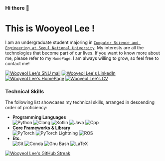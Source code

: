 ### Hi there 👋

# This is Wooyeol Lee !
I am an undergraduate student majoring in [`Computer Science and Engineering at Seoul National University`](https://cse.snu.ac.kr/en). My interests are all the technologies that become part of our lives. If you want to know more about me, please refer to my `HomePage`. I am always willing to grow, so feel free to contact me!

[![Wooyeol Lee's SNU mail](https://img.shields.io/badge/Gmail-D14836?style=for-the-badge&logo=gmail&logoColor=white)](mailto:wooyeol0519@snu.ac.kr)
[![Wooyeol Lee's LinkedIn](https://img.shields.io/badge/LinkedIn-0077B5?style=for-the-badge&logo=linkedin&logoColor=white)](https://www.linkedin.com/in/wooyeol-lee-8933b9230/)
[![Wooyeol Lee's HomePage](https://img.shields.io/badge/HomePage-000000?style=for-the-badge&logo=About.me&logoColor=white)](https://thisiswooyeol.github.io)
[![Wooyeol Lee's CV](https://img.shields.io/badge/CV-000000?style=for-the-badge)](https://thisiswooyeol.github.io/assets/pdf/WooyeolLee_CV.pdf)

### Technical Skills
The following list showcases my technical skills, arranged in descending order of proficiency:
* **Programming Languages**<br/>
![Python](https://img.shields.io/badge/Python-3776AB?style=for-the-badge&logo=python&logoColor=white)
![Clang](https://img.shields.io/badge/C-00599C?style=for-the-badge&logo=c&logoColor=white)
![Kotlin](https://img.shields.io/badge/kotlin-%237F52FF.svg?style=for-the-badge&logo=kotlin&logoColor=white)
![Java](https://img.shields.io/badge/Java-ED8B00?style=for-the-badge&logo=openjdk&logoColor=white)
![Cpp](https://img.shields.io/badge/C%2B%2B-00599C?style=for-the-badge&logo=c%2B%2B&logoColor=white)
* **Core Frameworks & Library**<br/>
![PyTorch](https://img.shields.io/badge/PyTorch-EE4C2C?style=for-the-badge&logo=pytorch&logoColor=white)
![PyTorch Lightning](https://img.shields.io/badge/PyTorch%20Lightning-792DE4?style=for-the-badge&logo=lightning&logoColor=white)
![ROS](https://img.shields.io/badge/ROS-22314E?style=for-the-badge&logo=ROS&logoColor=white) 
* **Etc.**<br/>
![Git](https://img.shields.io/badge/GIT-E44C30?style=for-the-badge&logo=git&logoColor=white)
![Conda](https://img.shields.io/badge/conda-342B029.svg?&style=for-the-badge&logo=anaconda&logoColor=white)
![Gnu Bash](https://img.shields.io/badge/GNU%20Bash-4EAA25?style=for-the-badge&logo=GNU%20Bash&logoColor=white)
![LaTeX](https://img.shields.io/badge/latex-%23008080.svg?style=for-the-badge&logo=latex&logoColor=white)

<!-- TODO skills!!
![Rust](https://img.shields.io/badge/rust-%23000000.svg?style=for-the-badge&logo=rust&logoColor=white)
![OCaml](https://img.shields.io/badge/OCaml-%23E98407.svg?style=for-the-badge&logo=ocaml&logoColor=white)
![Docker](https://img.shields.io/badge/docker-%230db7ed.svg?style=for-the-badge&logo=docker&logoColor=white)
![Kubernetes](https://img.shields.io/badge/kubernetes-%23326ce5.svg?style=for-the-badge&logo=kubernetes&logoColor=white)
+ JAX, Mojo language

* IF AVAILABLE *
![Go](https://img.shields.io/badge/go-%2300ADD8.svg?style=for-the-badge&logo=go&logoColor=white)
-->


<!-- ![Wooyeol Lee's github stats](https://github-readme-stats.vercel.app/api?username=thisisWooyeol&show_icons=true&rank_icon=github&theme=default) -->
[![Wooyeol Lee's GitHub Streak](https://streak-stats.demolab.com?user=thisiswooyeol&theme=tokyonight-duo)](https://git.io/streak-stats)
<!-- [![Wooyeol Lee's github stats](https://github-readme-stats.vercel.app/api/top-langs/?username=thisiswooyeol&size_weight=0.5&count_weight=0.5&langs_count=8&layout=compact&theme=tokyonight-duo)](https://github.com/thisisWooyeol) -->
<!-- [![Wooyeol Lee's GitHub profile summary](https://github-profile-trophy.vercel.app/?username=thisiswooyeol&theme=tokyonight-duo)](https://github.com/thisisWooyeol) -->



<!--
**thisisWooyeol/thisisWooyeol** is a ✨ _special_ ✨ repository because its `README.md` (this file) appears on your GitHub profile.

Here are some ideas to get you started:

- 🔭 I’m currently working on ...
- 🌱 I’m currently learning ...
- 👯 I’m looking to collaborate on ...
- 🤔 I’m looking for help with ...
- 💬 Ask me about ...
- 📫 How to reach me: ...
- 😄 Pronouns: ...
- ⚡ Fun fact: ...
-->
